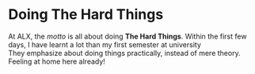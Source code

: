 # **Doing The Hard Things**
At ALX, the *motto* is all about doing **The Hard Things**. Within the first few days, I have learnt a lot than my first semester at university\
They emphasize about doing things practically, instead of mere theory. Feeling at home here already!
